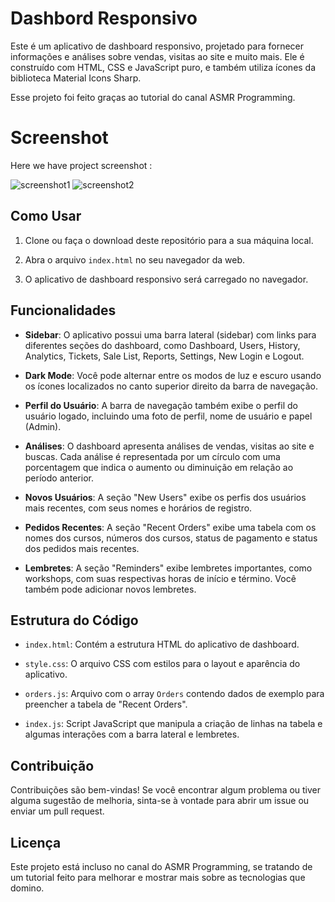 # Dashbord Responsivo


Este é um aplicativo de dashboard responsivo, projetado para fornecer informações e análises sobre vendas, visitas ao site e muito mais. Ele é construído com HTML, CSS e JavaScript puro, e também utiliza ícones da biblioteca Material Icons Sharp.

Esse projeto foi feito graças ao tutorial do canal ASMR Programming.

# Screenshot
Here we have project screenshot :

![screenshot1](light-mode.png)
![screenshot2](dark-mode.png)

## Como Usar

1. Clone ou faça o download deste repositório para a sua máquina local.

2. Abra o arquivo `index.html` no seu navegador da web.

3. O aplicativo de dashboard responsivo será carregado no navegador.

## Funcionalidades

- **Sidebar**: O aplicativo possui uma barra lateral (sidebar) com links para diferentes seções do dashboard, como Dashboard, Users, History, Analytics, Tickets, Sale List, Reports, Settings, New Login e Logout.

- **Dark Mode**: Você pode alternar entre os modos de luz e escuro usando os ícones localizados no canto superior direito da barra de navegação.

- **Perfil do Usuário**: A barra de navegação também exibe o perfil do usuário logado, incluindo uma foto de perfil, nome de usuário e papel (Admin).

- **Análises**: O dashboard apresenta análises de vendas, visitas ao site e buscas. Cada análise é representada por um círculo com uma porcentagem que indica o aumento ou diminuição em relação ao período anterior.

- **Novos Usuários**: A seção "New Users" exibe os perfis dos usuários mais recentes, com seus nomes e horários de registro.

- **Pedidos Recentes**: A seção "Recent Orders" exibe uma tabela com os nomes dos cursos, números dos cursos, status de pagamento e status dos pedidos mais recentes.

- **Lembretes**: A seção "Reminders" exibe lembretes importantes, como workshops, com suas respectivas horas de início e término. Você também pode adicionar novos lembretes.

## Estrutura do Código

- `index.html`: Contém a estrutura HTML do aplicativo de dashboard.

- `style.css`: O arquivo CSS com estilos para o layout e aparência do aplicativo.

- `orders.js`: Arquivo com o array `Orders` contendo dados de exemplo para preencher a tabela de "Recent Orders".

- `index.js`: Script JavaScript que manipula a criação de linhas na tabela e algumas interações com a barra lateral e lembretes.

## Contribuição

Contribuições são bem-vindas! Se você encontrar algum problema ou tiver alguma sugestão de melhoria, sinta-se à vontade para abrir um issue ou enviar um pull request.

## Licença

Este projeto está incluso no canal do ASMR Programming, se tratando de um tutorial feito para melhorar e mostrar mais sobre as tecnologias que domino.
